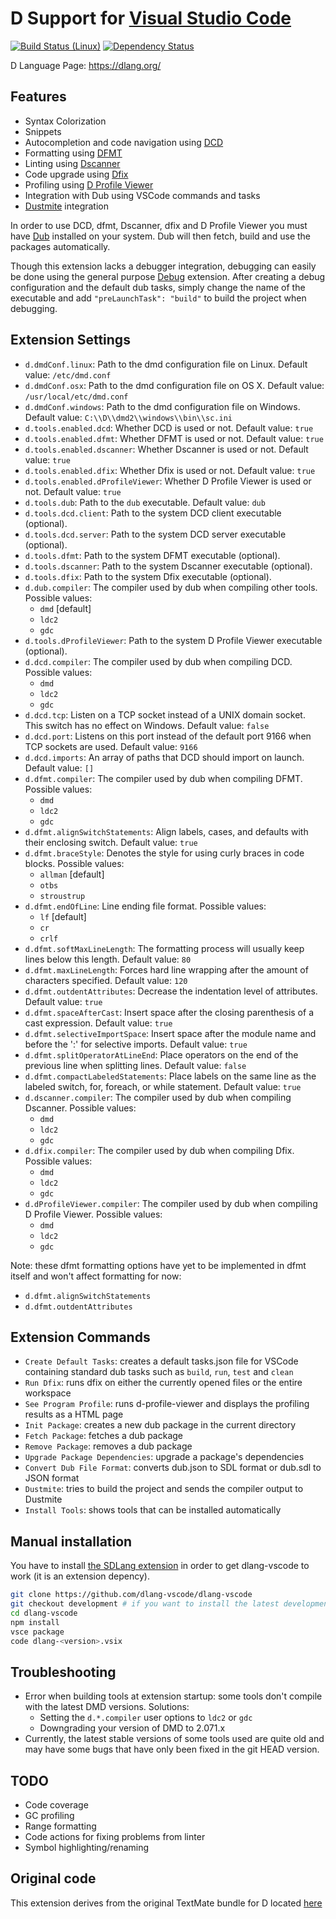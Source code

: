 # D Support for [Visual Studio Code](https://code.visualstudio.com/)

[![Build Status (Linux)](https://img.shields.io/travis/dlang-vscode/dlang-vscode.svg?style=flat-square)](https://travis-ci.org/dlang-vscode/dlang-vscode) 
[![Dependency Status](https://www.versioneye.com/user/projects/57168066fcd19a0051855e77/badge.svg?style=flat)](https://www.versioneye.com/user/projects/57168066fcd19a0051855e77)

D Language Page: https://dlang.org/

## Features

* Syntax Colorization
* Snippets
* Autocompletion and code navigation using [DCD](https://github.com/Hackerpilot/dcd)
* Formatting using [DFMT](https://github.com/Hackerpilot/dfmt)
* Linting using [Dscanner](https://github.com/Hackerpilot/dscanner)
* Code upgrade using [Dfix](https://github.com/Hackerpilot/dfix)
* Profiling using [D Profile Viewer](https://bitbucket.org/andrewtrotman/d-profile-viewer)
* Integration with Dub using VSCode commands and tasks
* [Dustmite](https://github.com/CyberShadow/DustMite/wiki) integration

In order to use DCD, dfmt, Dscanner, dfix and D Profile Viewer you must have [Dub](https://github.com/D-Programming-Language/dub#installation) installed on your system.
Dub will then fetch, build and use the packages automatically.

Though this extension lacks a debugger integration, debugging can easily be done using the general purpose [Debug](https://github.com/WebFreak001/code-debug) extension.
After creating a debug configuration and the default dub tasks, simply change the name of the executable and add `"preLaunchTask": "build"` to build the project when debugging.

## Extension Settings

* `d.dmdConf.linux`: Path to the dmd configuration file on Linux. Default value: `/etc/dmd.conf`
* `d.dmdConf.osx`: Path to the dmd configuration file on OS X. Default value: `/usr/local/etc/dmd.conf`
* `d.dmdConf.windows`: Path to the dmd configuration file on Windows. Default value: `C:\\D\\dmd2\\windows\\bin\\sc.ini`
* `d.tools.enabled.dcd`: Whether DCD is used or not. Default value: `true`
* `d.tools.enabled.dfmt`: Whether DFMT is used or not. Default value: `true`
* `d.tools.enabled.dscanner`: Whether Dscanner is used or not. Default value: `true`
* `d.tools.enabled.dfix`: Whether Dfix is used or not. Default value: `true`
* `d.tools.enabled.dProfileViewer`: Whether D Profile Viewer is used or not. Default value: `true`
* `d.tools.dub`: Path to the `dub` executable. Default value: `dub`
* `d.tools.dcd.client`: Path to the system DCD client executable (optional).
* `d.tools.dcd.server`: Path to the system DCD server executable (optional).
* `d.tools.dfmt`: Path to the system DFMT executable (optional).
* `d.tools.dscanner`: Path to the system Dscanner executable (optional).
* `d.tools.dfix`: Path to the system Dfix executable (optional).
* `d.dub.compiler`: The compiler used by dub when compiling other tools. Possible values:
  * `dmd` [default]
  * `ldc2`
  * `gdc`
* `d.tools.dProfileViewer`: Path to the system D Profile Viewer executable (optional).
* `d.dcd.compiler`: The compiler used by dub when compiling DCD. Possible values:
  * `dmd`
  * `ldc2`
  * `gdc`
* `d.dcd.tcp`: Listen on a TCP socket instead of a UNIX domain socket. This switch has no effect on Windows. Default value: `false`
* `d.dcd.port`: Listens on this port instead of the default port 9166 when TCP sockets are used. Default value: `9166`
* `d.dcd.imports`: An array of paths that DCD should import on launch. Default value: `[]`
* `d.dfmt.compiler`: The compiler used by dub when compiling DFMT. Possible values:
  * `dmd`
  * `ldc2`
  * `gdc`
* `d.dfmt.alignSwitchStatements`: Align labels, cases, and defaults with their enclosing switch. Default value: `true`
* `d.dfmt.braceStyle`: Denotes the style for using curly braces in code blocks. Possible values:
  * `allman` [default]
  * `otbs`
  * `stroustrup`
* `d.dfmt.endOfLine`: Line ending file format. Possible values:
  * `lf` [default]
  * `cr`
  * `crlf`
* `d.dfmt.softMaxLineLength`: The formatting process will usually keep lines below this length. Default value: `80`
* `d.dfmt.maxLineLength`: Forces hard line wrapping after the amount of characters specified. Default value: `120`
* `d.dfmt.outdentAttributes`: Decrease the indentation level of attributes. Default value: `true`
* `d.dfmt.spaceAfterCast`: Insert space after the closing parenthesis of a cast expression. Default value: `true`
* `d.dfmt.selectiveImportSpace`: Insert space after the module name and before the ':' for selective imports. Default value: `true`
* `d.dfmt.splitOperatorAtLineEnd`: Place operators on the end of the previous line when splitting lines. Default value: `false`
* `d.dfmt.compactLabeledStatements`: Place labels on the same line as the labeled switch, for, foreach, or while statement. Default value: `true`
* `d.dscanner.compiler`: The compiler used by dub when compiling Dscanner. Possible values:
  * `dmd`
  * `ldc2`
  * `gdc`
* `d.dfix.compiler`: The compiler used by dub when compiling Dfix. Possible values:
  * `dmd`
  * `ldc2`
  * `gdc`
* `d.dProfileViewer.compiler`: The compiler used by dub when compiling D Profile Viewer. Possible values:
  * `dmd`
  * `ldc2`
  * `gdc`

Note: these dfmt formatting options have yet to be implemented in dfmt itself and won't affect formatting for now:
* `d.dfmt.alignSwitchStatements`
* `d.dfmt.outdentAttributes`

## Extension Commands

* `Create Default Tasks`: creates a default tasks.json file for VSCode containing standard dub tasks such as `build`, `run`, `test` and `clean`
* `Run Dfix`: runs dfix on either the currently opened files or the entire workspace
* `See Program Profile`: runs d-profile-viewer and displays the profiling results as a HTML page
* `Init Package`: creates a new dub package in the current directory
* `Fetch Package`: fetches a dub package
* `Remove Package`: removes a dub package
* `Upgrade Package Dependencies`: upgrade a package's dependencies
* `Convert Dub File Format`: converts dub.json to SDL format or dub.sdl to JSON format
* `Dustmite`: tries to build the project and sends the compiler output to Dustmite
* `Install Tools`: shows tools that can be installed automatically

## Manual installation

You have to install [the SDLang extension](https://marketplace.visualstudio.com/items?itemName=LaurentTreguier.sdlang) in order to get dlang-vscode to work (it is an extension depency).

```sh
git clone https://github.com/dlang-vscode/dlang-vscode
git checkout development # if you want to install the latest development version
cd dlang-vscode
npm install
vsce package
code dlang-<version>.vsix
```

## Troubleshooting

* Error when building tools at extension startup: some tools don't compile with the latest DMD versions. Solutions:
  * Setting the `d.*.compiler` user options to `ldc2` or `gdc`
  * Downgrading your version of DMD to 2.071.x
* Currently, the latest stable versions of some tools used are quite old and may have some bugs that have only been fixed in the git HEAD version.

## TODO

* Code coverage
* GC profiling
* Range formatting
* Code actions for fixing problems from linter
* Symbol highlighting/renaming

## Original code

This extension derives from the original TextMate bundle for D located [here](https://github.com/textmate/d.tmbundle)
